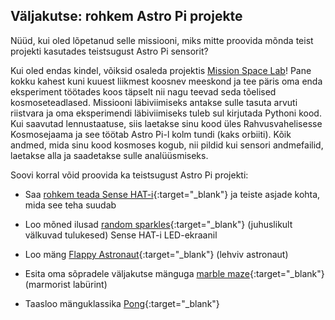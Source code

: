 ## Väljakutse: rohkem Astro Pi projekte

Nüüd, kui oled lõpetanud selle missiooni, miks mitte proovida mõnda teist projekti kasutades teistsugust Astro Pi sensorit?

Kui oled endas kindel, võiksid osaleda projektis [Mission Space Lab](https://astro-pi.org/missions/space-lab/)! Pane kokku kahest kuni kuuest liikmest koosnev meeskond ja tee päris oma enda eksperiment töötades koos täpselt nii nagu teevad seda tõelised kosmoseteadlased. Missiooni läbiviimiseks antakse sulle tasuta arvuti riistvara ja oma eksperimendi läbiviimiseks tuleb sul kirjutada Pythoni kood. Kui saavutad lennustaatuse, siis laetakse sinu kood üles Rahvusvahelisesse Kosmosejaama ja see töötab Astro Pi-l kolm tundi (kaks orbiiti). Kõik andmed, mida sinu kood kosmoses kogub, nii pildid kui sensori andmefailid, laetakse alla ja saadetakse sulle analüüsmiseks.

Soovi korral võid proovida ka teistsugust Astro Pi projekti:

+ Saa [rohkem teada Sense HAT-i](https://projects.raspberrypi.org/en/projects/getting-started-with-the-sense-hat){:target="_blank"} ja teiste asjade kohta, mida see teha suudab

+ Loo mõned ilusad [random sparkles](https://projects.raspberrypi.org/en/projects/sense-hat-random-sparkles){:target="_blank"} (juhuslikult välkuvad tulukesed) Sense HAT-i LED-ekraanil

+ Loo mäng [Flappy Astronaut](https://projects.raspberrypi.org/en/projects/flappy-astronaut){:target="_blank"} (lehviv astronaut)

+ Esita oma sõpradele väljakutse mänguga [marble maze](https://projects.raspberrypi.org/en/projects/sense-hat-marble-maze){:target="_blank"} (marmorist labürint)

+ Taasloo mänguklassika [Pong](https://projects.raspberrypi.org/en/projects/sense-hat-pong){:target="_blank"}
